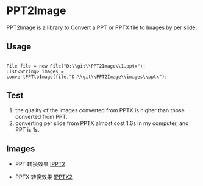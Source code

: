 # PPT2Image

PPT2Image is a library to Convert a PPT or PPTX file to Images by per slide.


## Usage

```

File file = new File("D:\\git\\PPT2Image\\1.pptx");
List<String> images = convertPPTtoImage(file,"D:\\git\\PPT2Image\\images\\pptx");

```

## Test

1. the quality of the images converted from PPTX is higher than those converted from PPT.
1. converting per slide from PPTX almost cost 1.6s in my computer, and PPT is 1s.

## Images

- PPT 转换效果
[!PPT2](https://raw.githubusercontent.com/kkstudy/PPT2Image/master/images/ppt/2.jpg)

- PPTX 转换效果
[!PPTX2](https://raw.githubusercontent.com/kkstudy/PPT2Image/master/images/pptx/2.jpg)
